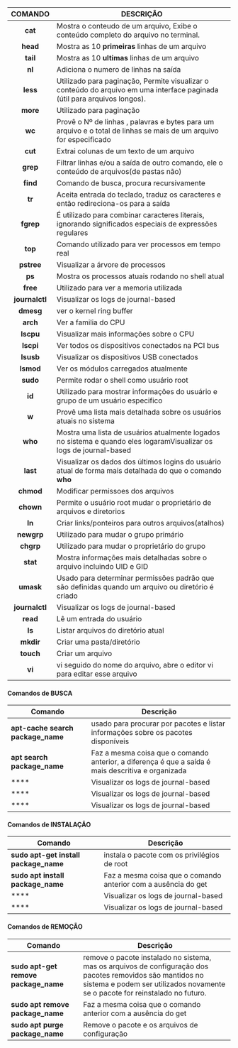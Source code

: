 
| COMANDO     | DESCRIÇÃO |
| :----:      | ----------- |
| **cat**         | Mostra o conteudo de um arquivo, Exibe o conteúdo completo do arquivo no terminal. |
| **head**        | Mostra as 10 **primeiras** linhas de um arquivo       |
| **tail**        | Mostra as 10 **ultimas** linhas de um arquivo          |
| **nl**          | Adiciona o numero de linhas na saída        |
| **less**        | Utilizado para paginação, Permite visualizar o conteúdo do arquivo em uma interface paginada (útil para arquivos longos).       |
| **more**        | Utilizado para paginação        |
| **wc**          | Provê o Nº de linhas , palavras e bytes para um arquivo e o total de linhas se mais de um arquivo for especificado       |
| **cut**         | Extrai colunas de um texto de um arquivo        |
| **grep**        | Filtrar linhas e/ou a saída de outro comando, ele o conteúdo de arquivos(de pastas não)        |
| **find**        | Comando de busca, procura recursivamente        |
| **tr**          | Aceita entrada do teclado, traduz os caracteres e então redireciona-os para a saída        |
| **fgrep**       | É utilizado para combinar caracteres literais, ignorando significados especiais de expressões regulares        |
|   **top**       | Comando utilizado para ver processos em tempo real        |
| **pstree**      | Visualizar a árvore de processos        |
| **ps**          | Mostra os processos atuais rodando no shell atual        |
| **free**        | Utilizado para ver a memoria utilizada        |
| **journalctl**  | Visualizar os logs de journal-based        |
| **dmesg**       | ver o kernel ring buffer       |
| **arch**        | Ver a familia do CPU       |
| **lscpu**       | Visualizar mais informações sobre o CPU        |
| **lscpi**       | Ver todos os dispositivos conectados na PCI bus        |
| **lsusb**       | Visualizar os dispositivos USB conectados        |
| **lsmod**       | Ver os módulos carregados atualmente        |
| **sudo**        | Permite rodar o shell como usuário root        |
| **id**          | Utilizado para mostrar informações do usuário e grupo de um usuário especifico        |
| **w**           | Provê uma lista mais detalhada sobre os usuários atuais no sistema |
| **who**         | Mostra uma lista de usuários atualmente logados no sistema e quando eles logaramVisualizar os logs de journal-based        |
| **last**        | Visualizar os dados dos últimos logins do usuário atual de forma mais detalhada do que o comando **who**       |
| **chmod**       | Modificar permissoes dos arquivos        |
| **chown**       | Permite o usuário root mudar o proprietário de arquivos e diretorios       |
| **ln**          | Criar links/ponteiros para outros arquivos(atalhos)        |
| **newgrp**      | Utilizado para mudar o grupo primário        |
| **chgrp**       | Utilizado para mudar o proprietário do grupo        |
| **stat**        | Mostra informações mais detalhadas sobre o arquivo incluindo UID e GID       |
| **umask**       | Usado para determinar permissões padrão que são definidas quando um arquivo ou diretório é criado       |
| **journalctl**  | Visualizar os logs de journal-based        |
| **read**  | Lê um entrada do usuário        |
| **ls**  | Listar arquivos do diretório atual        |
| **mkdir**  | Criar uma pasta/diretório        |
| **touch**  | Criar um arquivo        |
| **vi**  | vi seguido do nome do arquivo, abre o editor vi para editar esse arquivo     |

#### Comandos de BUSCA

| Comando  | Descrição        |
|-------------------|----------|
| **apt-cache search package_name**  | usado para procurar por pacotes e listar informações sobre os pacotes disponíveis        |
| **apt search package_name**  | Faz a mesma coisa que o comando anterior, a diferença é que a saída é mais descritiva e organizada       |
| ****  | Visualizar os logs de journal-based        |
| ****  | Visualizar os logs de journal-based        |
| ****  | Visualizar os logs de journal-based        |

#### Comandos de INSTALAÇÃO

| Comando  | Descrição        |
|-------------------|----------|
| **sudo apt-get install package_name**  | instala o pacote com os privilégios de root       |
| **sudo apt install package_name**  | Faz a mesma coisa que o comando anterior com a ausência do get     |
| ****  | Visualizar os logs de journal-based        |
| ****  | Visualizar os logs de journal-based        |

#### Comandos de REMOÇÃO

| Comando  | Descrição        |
|-------------------|----------|
| **sudo apt-get remove package_name**  | remove o pacote instalado no sistema, mas os arquivos de configuração dos pacotes removidos são mantidos no sistema e podem ser utilizados novamente se o pacote for reinstalado no futuro.    |
| **sudo apt remove package_name**  | Faz a mesma coisa que o comando anterior com a ausência do get       |
| **sudo apt purge package_name**  | Remove o pacote e os arquivos de configuração      |
